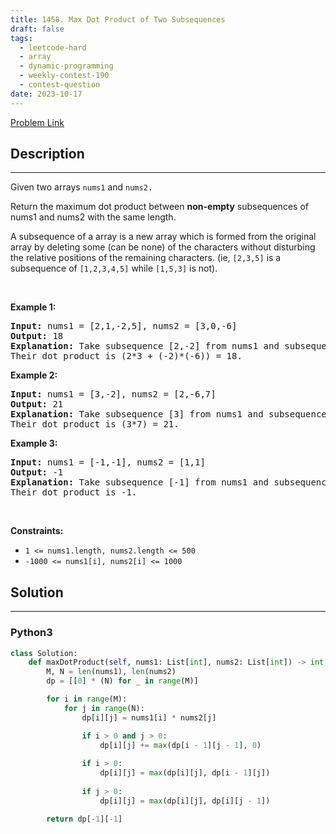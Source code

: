 ```yaml
---
title: 1458. Max Dot Product of Two Subsequences
draft: false
tags: 
  - leetcode-hard
  - array
  - dynamic-programming
  - weekly-contest-190
  - contest-question
date: 2023-10-17
---
```


[Problem Link](https://leetcode.com/problems/max-dot-product-of-two-subsequences/)

## Description

---
<p>Given two arrays <code>nums1</code>&nbsp;and <code><font face="monospace">nums2</font></code><font face="monospace">.</font></p>

<p>Return the maximum dot product&nbsp;between&nbsp;<strong>non-empty</strong> subsequences of nums1 and nums2 with the same length.</p>

<p>A subsequence of a array is a new array which is formed from the original array by deleting some (can be none) of the characters without disturbing the relative positions of the remaining characters. (ie,&nbsp;<code>[2,3,5]</code>&nbsp;is a subsequence of&nbsp;<code>[1,2,3,4,5]</code>&nbsp;while <code>[1,5,3]</code>&nbsp;is not).</p>

<p>&nbsp;</p>
<p><strong class="example">Example 1:</strong></p>

<pre>
<strong>Input:</strong> nums1 = [2,1,-2,5], nums2 = [3,0,-6]
<strong>Output:</strong> 18
<strong>Explanation:</strong> Take subsequence [2,-2] from nums1 and subsequence [3,-6] from nums2.
Their dot product is (2*3 + (-2)*(-6)) = 18.</pre>

<p><strong class="example">Example 2:</strong></p>

<pre>
<strong>Input:</strong> nums1 = [3,-2], nums2 = [2,-6,7]
<strong>Output:</strong> 21
<strong>Explanation:</strong> Take subsequence [3] from nums1 and subsequence [7] from nums2.
Their dot product is (3*7) = 21.</pre>

<p><strong class="example">Example 3:</strong></p>

<pre>
<strong>Input:</strong> nums1 = [-1,-1], nums2 = [1,1]
<strong>Output:</strong> -1
<strong>Explanation: </strong>Take subsequence [-1] from nums1 and subsequence [1] from nums2.
Their dot product is -1.</pre>

<p>&nbsp;</p>
<p><strong>Constraints:</strong></p>

<ul>
	<li><code>1 &lt;= nums1.length, nums2.length &lt;= 500</code></li>
	<li><code>-1000 &lt;= nums1[i], nums2[i] &lt;= 1000</code></li>
</ul>


## Solution

---
### Python3
``` py title='max-dot-product-of-two-subsequences'
class Solution:
    def maxDotProduct(self, nums1: List[int], nums2: List[int]) -> int:
        M, N = len(nums1), len(nums2)
        dp = [[0] * (N) for _ in range(M)]

        for i in range(M):
            for j in range(N):
                dp[i][j] = nums1[i] * nums2[j]

                if i > 0 and j > 0:
                    dp[i][j] += max(dp[i - 1][j - 1], 0)
                
                if i > 0:
                    dp[i][j] = max(dp[i][j], dp[i - 1][j])
                
                if j > 0:
                    dp[i][j] = max(dp[i][j], dp[i][j - 1])

        return dp[-1][-1]
```

